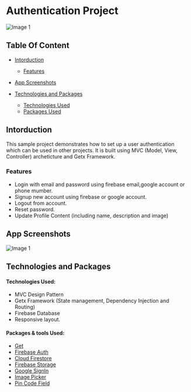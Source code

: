 # Authentication Project


![Image 1](https://c.top4top.io/p_2531kk4y31.png)


## Table Of Content 
- [Intorduction](#Intorduction)
  * [Features](#Features)

- [App Screenshots](#App-Screenshots)
 
- [Technologies and Packages](#Technologies-and-Packages)
  * [Technologies Used](#Technologies)
  * [Packages Used](#Packages)

<a name="Intorduction"/>
<a name="App-Screenshots"/>
<a name="Technologies-and-Packages"/>
<a name="Features"/>
<a name="Technologies"/>
<a name="Packages"/>



## Intorduction


This sample project demonstrates how to set up a user authentication which can be used in other projects. It is built using MVC (Model, View, Controller) archeticture and Getx Framework.


### Features

* Login with email and password using firebase email,google account or phone mumber.
* Signup new account using firebase or google account.
* Logout from account.
* Reset password.
* Update Profile Content (including name, description and image)




## App Screenshots

![Image 1](https://c.top4top.io/p_25318l9xj1.png)




## Technologies and Packages

#### Technologies Used:

* MVC Design Pattern
* Getx Framework (State management, Dependency Injection and Routing)
* Firebase Database
* Responsive layout.


#### Packages & tools Used:
* [Get](https://pub.dev/packages/get)
* [Firebase Auth](https://pub.dev/packages/firebase_auth/install)
* [Cloud Firestore](https://pub.dev/packages/cloud_firestore/install)
* [Firebase Storage](https://pub.dev/packages/firebase_storage/install)
* [Google SignIn](https://pub.dev/packages/google_sign_in)
* [Image Picker](https://pub.dev/packages/image_picker)
* [Pin Code Field](https://pub.dev/packages/pin_code_fields)







